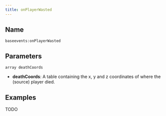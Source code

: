 ```yaml
---
title: onPlayerWasted
---
```


Name
----------
```
baseevents:onPlayerWasted
```


Parameters
----------

```
array deathCoords
```

- **deathCoords**: A table containing the x, y and z coordinates of where the (source) player died.

Examples
--------

TODO
